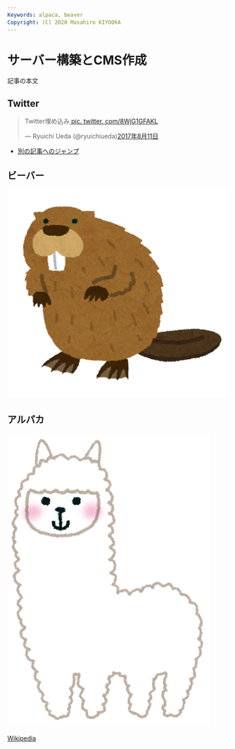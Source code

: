 ```yaml
---
Keywords: alpaca, beaver
Copyright: (C) 2020 Masahiro KIYOOKA
---
```


# サーバー構築とCMS作成

記事の本文

## Twitter

<blockquote class="twitter-tweet" data-lang="ja"><p lang="ja" dir="ltr">Twitter埋め込み<a href="
https://t.co/8WjG1GFAKL"> pic. twitter. com/8WjG1GFAKL</a></p>&mdash; Ryuichi Ueda (@ryuichiueda)<a href ="https://twitter.com/ryuichiueda/status/895812078354563072">2017年8月11日</a></blockquote>
<script async src="//platform.twitter.com/widgets.js" charset="utf-8"></script>


* [別の記事へのジャンプ](#alpaca)

## ビーバー

![ビーバー](./beaver.png)

## <span id="alpaca">アルパカ</span>

![](alpaca.png)

[Wikipedia](https://ja.wikipedia.org/wiki/%E3%83%93%E3%83%BC%E3%83%90%E3%83%BC)

